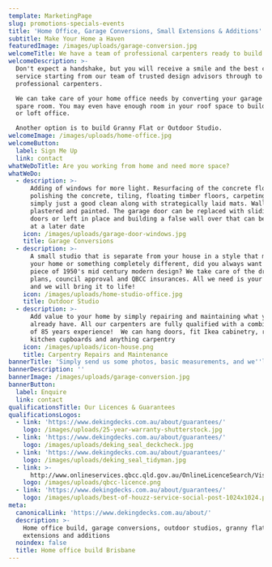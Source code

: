 ```yaml
---
template: MarketingPage
slug: promotions-specials-events
title: 'Home Office, Garage Conversions, Small Extensions & Additions'
subtitle: Make Your Home a Haven
featuredImage: /images/uploads/garage-conversion.jpg
welcomeTitle: We have a team of professional carpenters ready to build your home office
welcomeDescription: >-
  Don't expect a handshake, but you will receive a smile and the best customer
  service starting from our team of trusted design advisors through to our
  professional carpenters.

  We can take care of your home office needs by converting your garage or unused
  spare room. You may even have enough room in your roof space to build an attic
  or loft office.

  Another option is to build Granny Flat or Outdoor Studio.
welcomeImage: /images/uploads/home-office.jpg
welcomeButton:
  label: Sign Me Up
  link: contact
whatWeDoTitle: Are you working from home and need more space?
whatWeDo:
  - description: >-
      Adding of windows for more light. Resurfacing of the concrete floor by;
      polishing the concrete, tiling, floating timber floors, carpeting, or
      simply just a good clean along with strategically laid mats. Walls are
      plastered and painted. The garage door can be replaced with sliding glass
      doors or left in place and building a false wall over that can be removed
      at a later date
    icon: /images/uploads/garage-door-windows.jpg
    title: Garage Conversions
  - description: >-
      A small studio that is separate from your house in a style that matches
      your home or something completely different, did you always want a small
      piece of 1950's mid century modern design? We take care of the drafted
      plans, council approval and QBCC insurances. All we need is your vision
      and we will bring it to life!
    icon: /images/uploads/home-studio-office.jpg
    title: Outdoor Studio
  - description: >-
      Add value to your home by simply repairing and maintaining what you
      already have. All our carpenters are fully qualified with a combined total
      of 85 years experience!  We can hang doors, fit Ikea cabinetry, replace
      kitchen cupboards and anything carpentry
    icon: /images/uploads/icon-house.png
    title: Carpentry Repairs and Maintenance
bannerTitle: 'Simply send us some photos, basic measurements, and we''ll provide you a quote'
bannerDescription: ''
bannerImage: /images/uploads/garage-conversion.jpg
bannerButton:
  label: Enquire
  link: contact
qualificationsTitle: Our Licences & Guarantees
qualificationsLogos:
  - link: 'https://www.dekingdecks.com.au/about/guarantees/'
    logo: /images/uploads/25-year-warranty-shutterstock.jpg
  - link: 'https://www.dekingdecks.com.au/about/guarantees/'
    logo: /images/uploads/deking_seal_deckcheck.jpg
  - link: 'https://www.dekingdecks.com.au/about/guarantees/'
    logo: /images/uploads/deking_seal_tidyman.jpg
  - link: >-
      http://www.onlineservices.qbcc.qld.gov.au/OnlineLicenceSearch/VisualElements/ShowDetailResultContent.aspx?LicNO=1042297&licCat=LIC&name=&firstName=&searchType=Contractor&FromPage=SearchContr
    logo: /images/uploads/qbcc-licence.png
  - link: 'https://www.dekingdecks.com.au/about/guarantees/'
    logo: /images/uploads/best-of-houzz-service-social-post-1024x1024.png
meta:
  canonicalLink: 'https://www.dekingdecks.com.au/about/'
  description: >-
    Home office build, garage conversions, outdoor studios, granny flats, small
    extensions and additions
  noindex: false
  title: Home office build Brisbane
---
```


